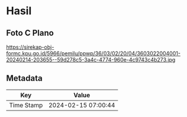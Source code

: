 # Hasil

## Foto C Plano

https://sirekap-obj-formc.kpu.go.id/5966/pemilu/ppwp/36/03/02/20/04/3603022004001-20240214-203655--59d278c5-3a4c-4774-960e-4c9743c4b273.jpg


## Metadata

| Key        | Value               |
| ---------- | ------------------- |
| Time Stamp | 2024-02-15 07:00:44 |



